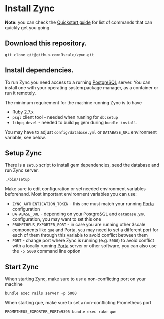 # Install Zync

**Note:** you can check the [Quickstart guide](doc/Quickstart.md) for list of commands that can quickly get you going. 

## Download this repository.
```
git clone git@github.com:3scale/zync.git
```

## Install dependencies.

To run Zync you need access to a running [PostgreSQL](https://www.postgresql.org) server. You can install one with your operating system package
manager, as a container or run it remotely.

The minimum requirement for the machine running Zync is to have
 - Ruby 2.7.x
 - `psql` client tool - needed when running for `db:setup`
 - `libpq-devel` - needed to build `pg` gem during `bundle install`.

You may have to adjust `config/database.yml` or `DATABASE_URL` environment variable, see below.

## Setup Zync

There is a `setup` script to install gem dependencies,
seed the database and run Zync server.

```
./bin/setup
```

Make sure to edit configuration or set needed environment variables
beforehand. Most important environment variables you can use:

 - `ZYNC_AUTHENTICATION_TOKEN` - this one must match your running [Porta](https://github.com/3scale/porta) configuration
 - `DATABASE_URL` - depending on your PostgreSQL and `database.yml` configuration, you may want to set this one
 - `PROMETHEUS_EXPORTER_PORT` - in case you are running other 3scale components like `que` and Porta, you may need to set a different port for each of them through this variable to avoid conflict between them
 - `PORT` - change port where Zync is running (e.g. `5000`) to avoid conflict with a locally running [Porta](https://github.com/3scale/porta) server or other software, you can also use the `-p 5000` command line option

## Start Zync

When starting Zync, make sure to use a non-conflicting port on your machine
```
bundle exec rails server -p 5000
```

When starting que, make sure to set a non-conflicting Prometheus port
```
PROMETHEUS_EXPORTER_PORT=9395 bundle exec rake que
```
